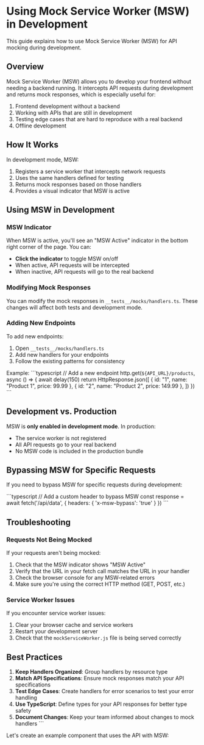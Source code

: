 # Using Mock Service Worker (MSW) in Development

This guide explains how to use Mock Service Worker (MSW) for API mocking during development.

## Overview

Mock Service Worker (MSW) allows you to develop your frontend without needing a backend running. It intercepts API requests during development and returns mock responses, which is especially useful for:

1. Frontend development without a backend
2. Working with APIs that are still in development
3. Testing edge cases that are hard to reproduce with a real backend
4. Offline development

## How It Works

In development mode, MSW:
1. Registers a service worker that intercepts network requests
2. Uses the same handlers defined for testing
3. Returns mock responses based on those handlers
4. Provides a visual indicator that MSW is active

## Using MSW in Development

### MSW Indicator

When MSW is active, you'll see an "MSW Active" indicator in the bottom right corner of the page. You can:

- **Click the indicator** to toggle MSW on/off
- When active, API requests will be intercepted
- When inactive, API requests will go to the real backend

### Modifying Mock Responses

You can modify the mock responses in `__tests__/mocks/handlers.ts`. These changes will affect both tests and development mode.

### Adding New Endpoints

To add new endpoints:

1. Open `__tests__/mocks/handlers.ts`
2. Add new handlers for your endpoints
3. Follow the existing patterns for consistency

Example:
\`\`\`typescript
// Add a new endpoint
http.get(`${API_URL}/products`, async () => {
  await delay(150)
  return HttpResponse.json([
    { id: "1", name: "Product 1", price: 99.99 },
    { id: "2", name: "Product 2", price: 149.99 },
  ])
})
\`\`\`

## Development vs. Production

MSW is **only enabled in development mode**. In production:

- The service worker is not registered
- All API requests go to your real backend
- No MSW code is included in the production bundle

## Bypassing MSW for Specific Requests

If you need to bypass MSW for specific requests during development:

\`\`\`typescript
// Add a custom header to bypass MSW
const response = await fetch('/api/data', {
  headers: {
    'x-msw-bypass': 'true'
  }
})
\`\`\`

## Troubleshooting

### Requests Not Being Mocked

If your requests aren't being mocked:

1. Check that the MSW indicator shows "MSW Active"
2. Verify that the URL in your fetch call matches the URL in your handler
3. Check the browser console for any MSW-related errors
4. Make sure you're using the correct HTTP method (GET, POST, etc.)

### Service Worker Issues

If you encounter service worker issues:

1. Clear your browser cache and service workers
2. Restart your development server
3. Check that the `mockServiceWorker.js` file is being served correctly

## Best Practices

1. **Keep Handlers Organized**: Group handlers by resource type
2. **Match API Specifications**: Ensure mock responses match your API specifications
3. **Test Edge Cases**: Create handlers for error scenarios to test your error handling
4. **Use TypeScript**: Define types for your API responses for better type safety
5. **Document Changes**: Keep your team informed about changes to mock handlers
\`\`\`

Let's create an example component that uses the API with MSW:
